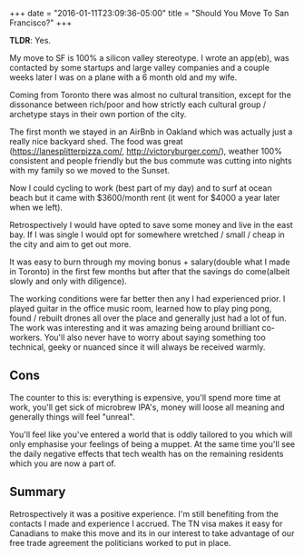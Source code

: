 +++
date = "2016-01-11T23:09:36-05:00"
title = "Should You Move To San Francisco?"
+++

__TLDR__:  Yes.

My move to SF is 100% a silicon valley stereotype. I wrote an app(eb), was contacted by some startups and large valley companies and a couple weeks later I was on a plane with a 6 month old and my wife.

Coming from Toronto there was almost no cultural transition, except for the dissonance between rich/poor and how strictly each cultural group / archetype stays in their own portion of the city.

The first month we stayed in an AirBnb in Oakland which was actually just a really nice backyard shed. The food was great (https://lanesplitterpizza.com/, http://victoryburger.com/), weather 100% consistent and people friendly but the bus commute was cutting into nights with my family so we moved to the Sunset.

Now I could cycling to work (best part of my day) and to surf at ocean beach but it came with $3600/month rent (it went for $4000 a year later when we left).

Retrospectively I would have opted to save some money and live in the east bay. If I was single I would opt for somewhere wretched / small / cheap in the city and aim to get out more.

It was easy to burn through my moving bonus + salary(double what I made in Toronto) in the first few months but after that the savings do come(albeit slowly and only with diligence).

The working conditions were far better then any I had experienced prior. I played guitar in the office music room, learned how to play ping pong, found / rebuilt drones all over the place and generally just had a lot of fun. The work was interesting and it was amazing being around brilliant co-workers. You'll also never have to worry about saying something too technical, geeky or nuanced since it will always be received warmly.

## Cons

The counter to this is: everything is expensive, you'll spend more time at work, you'll get sick of microbrew IPA's, money will loose all meaning and generally things will feel "unreal".

You'll feel like you've entered a world that is oddly tailored to you which will only emphasise your feelings of being a muppet. At the same time you'll see the daily negative effects that tech wealth has on the remaining residents which you are now a part of.

## Summary

Retrospectively it was a positive experience. I'm still benefiting from the contacts I made and experience I accrued. The TN visa makes it easy for Canadians to make this move and its in our interest to take advantage of our free trade agreement the politicians worked to put in place.
